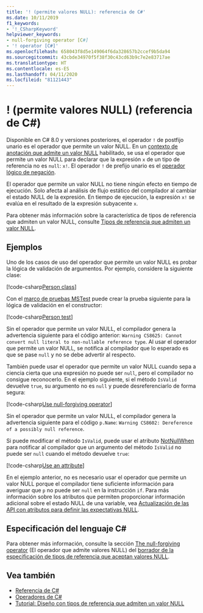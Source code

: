 ```yaml
---
title: '! (permite valores NULL): referencia de C#'
ms.date: 10/11/2019
f1_keywords:
- '!_CSharpKeyword'
helpviewer_keywords:
- null-forgiving operator [C#]
- '! operator [C#]'
ms.openlocfilehash: 658043f8d5e149064f6da328657b2ccef9b5da94
ms.sourcegitcommit: 43cbde34970f5f38f30c43cd63b9c7e2e83717ae
ms.translationtype: HT
ms.contentlocale: es-ES
ms.lasthandoff: 04/11/2020
ms.locfileid: "81121443"
---
```

# <a name="-null-forgiving-operator-c-reference"></a>! (permite valores NULL) (referencia de C#)

Disponible en C# 8.0 y versiones posteriores, el operador `!` de postfijo unario es el operador que permite un valor NULL. En un [contexto de anotación que admite un valor NULL](../../nullable-references.md#nullable-annotation-context) habilitado, se usa el operador que permite un valor NULL para declarar que la expresión `x` de un tipo de referencia no es `null`: `x!`. El operador `!` de prefijo unario es el [operador lógico de negación](boolean-logical-operators.md#logical-negation-operator-).

El operador que permite un valor NULL no tiene ningún efecto en tiempo de ejecución. Solo afecta al análisis de flujo estático del compilador al cambiar el estado NULL de la expresión. En tiempo de ejecución, la expresión `x!` se evalúa en el resultado de la expresión subyacente `x`.

Para obtener más información sobre la característica de tipos de referencia que admiten un valor NULL, consulte [Tipos de referencia que admiten un valor NULL](../builtin-types/nullable-reference-types.md).

## <a name="examples"></a>Ejemplos

Uno de los casos de uso del operador que permite un valor NULL es probar la lógica de validación de argumentos. Por ejemplo, considere la siguiente clase:

[!code-csharp[Person class](snippets/NullForgivingOperator.cs#PersonClass)]

Con el [marco de pruebas MSTest](../../../core/testing/unit-testing-with-mstest.md) puede crear la prueba siguiente para la lógica de validación en el constructor:

[!code-csharp[Person test](snippets/NullForgivingOperator.cs#TestPerson)]

Sin el operador que permite un valor NULL, el compilador genera la advertencia siguiente para el código anterior: `Warning CS8625: Cannot convert null literal to non-nullable reference type`. Al usar el operador que permite un valor NULL, se notifica al compilador que lo esperado es que se pase `null` y no se debe advertir al respecto.

También puede usar el operador que permite un valor NULL cuando sepa a ciencia cierta que una expresión no puede ser `null`, pero el compilador no consigue reconocerlo. En el ejemplo siguiente, si el método `IsValid` devuelve `true`, su argumento no es `null` y puede desreferenciarlo de forma segura:

[!code-csharp[Use null-forgiving operator](snippets/NullForgivingOperator.cs#UseNullForgiving)]

Sin el operador que permite un valor NULL, el compilador genera la advertencia siguiente para el código `p.Name`: `Warning CS8602: Dereference of a possibly null reference`.

Si puede modificar el método `IsValid`, puede usar el atributo [NotNullWhen](xref:System.Diagnostics.CodeAnalysis.NotNullWhenAttribute) para notificar al compilador que un argumento del método `IsValid` no puede ser `null` cuando el método devuelve `true`:

[!code-csharp[Use an attribute](snippets/NullForgivingOperator.cs#UseAttribute)]

En el ejemplo anterior, no es necesario usar el operador que permite un valor NULL porque el compilador tiene suficiente información para averiguar que `p` no puede ser `null` en la instrucción `if`. Para más información sobre los atributos que permiten proporcionar información adicional sobre el estado NULL de una variable, vea [Actualización de las API con atributos para definir las expectativas NULL](../../nullable-attributes.md).

## <a name="c-language-specification"></a>Especificación del lenguaje C#

Para obtener más información, consulte la sección [The null-forgiving operator](~/_csharplang/proposals/csharp-8.0/nullable-reference-types-specification.md#the-null-forgiving-operator) (El operador que admite valores NULL) del [borrador de la especificación de tipos de referencia que aceptan valores NULL](~/_csharplang/proposals/csharp-8.0/nullable-reference-types-specification.md).

## <a name="see-also"></a>Vea también

- [Referencia de C#](../index.md)
- [Operadores de C#](index.md)
- [Tutorial: Diseño con tipos de referencia que admiten un valor NULL](../../tutorials/nullable-reference-types.md)

